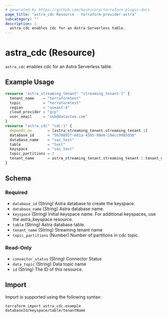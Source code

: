 ```yaml
---
# generated by https://github.com/hashicorp/terraform-plugin-docs
page_title: "astra_cdc Resource - terraform-provider-astra"
subcategory: ""
description: |-
  astra_cdc enables cdc for an Astra Serverless table.
---
```


# astra_cdc (Resource)

`astra_cdc` enables cdc for an Astra Serverless table.

## Example Usage

```terraform
resource "astra_streaming_tenant" "streaming_tenant-1" {
  tenant_name    = "terraformtest"
  topic          = "terraformtest"
  region         = "useast-4"
  cloud_provider = "gcp"
  user_email     = "seb@datastax.com"
}
resource "astra_cdc" "cdc-1" {
  depends_on       = [astra_streaming_tenant.streaming_tenant-1]
  database_id      = "5b70892f-e01a-4595-98e6-19ecc9985d50"
  database_name    = "sai_test"
  table            = "test"
  keyspace         = "sai_test"
  topic_partitions = 3
  tenant_name      = astra_streaming_tenant.streaming_tenant-1.tenant_name
}
```

<!-- schema generated by tfplugindocs -->
## Schema

### Required

- `database_id` (String) Astra database to create the keyspace.
- `database_name` (String) Astra database name.
- `keyspace` (String) Initial keyspace name. For additional keyspaces, use the astra_keyspace resource.
- `table` (String) Astra database table.
- `tenant_name` (String) Streaming tenant name
- `topic_partitions` (Number) Number of partitions in cdc topic.

### Read-Only

- `connector_status` (String) Connector Status
- `data_topic` (String) Data topic name
- `id` (String) The ID of this resource.

## Import

Import is supported using the following syntax:

```shell
terraform import astra_cdc.example databaseId/keyspace/table/tenantName
```
